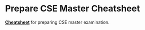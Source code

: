 # Prepare CSE Master Cheatsheet

**[Cheatsheet](https://saberliou.github.io/PrepareCSEMaster/)** for preparing CSE master examination.